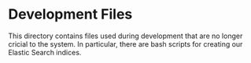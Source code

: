 # Development Files
This directory contains files used during development that are no longer cricial to the system. In particular, there are bash scripts for creating our Elastic Search indices.